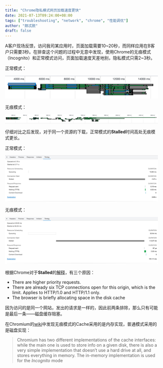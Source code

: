 ```yaml
---
title: "Chrome隐私模式网页加载速度更快"
date: 2021-07-13T09:24:00+08:00
tags: ["troubleshooting", "network", "chrome", "性能调优"]
author: "颇忒脱"
draft: false
---
```


<!--more-->

A客户现场反馈，访问我司某应用时，页面加载需要10~20秒，而同样应用在B客户只需要3秒。在排查这个问题的过程中无意中发现，使用Chrome的无痕模式（Incognito）和正常模式访问，页面加载速度天差地别，隐私模式只需2~3秒。

正常模式：

![正常模式](normal.jpg)

无痕模式：

![无痕模式](incognito.jpg)

仔细对比之后发现，对于同一个资源的下载，正常模式的**Stalled**时间高处无痕模式更长。

正常模式：

<img src="normal-timing.jpg" style="zoom:50%" />

无痕模式：

<img src="incognito-timing.jpg" style="zoom:50%" />

根据Chrome对于**Stalled**的[解释][1]，有三个原因：

- There are higher priority requests.
- There are already six TCP connections open for this origin, which is the limit. Applies to HTTP/1.0 and HTTP/1.1 only.
- The browser is briefly allocating space in the disk cache

因为访问的是同一个网站，发出的请求是一样的，因此前两条排除，那么只有可能是最后一条——磁盘缓存阻塞。

在Chromium的[wiki][2]中发现无痕模式的Cache采用的是内存实现，普通模式采用的是磁盘实现：

> Chromium has two different implementations of the cache interfaces: while the main one is used to store info on a given disk, there is also a very simple implementation that doesn’t use a hard drive at all, and stores everything in memory. The in-memory implementation is used for the *Incognito* mode

[1]: https://developer.chrome.com/docs/devtools/network/reference/#timing-explanation
[2]: https://www.chromium.org/developers/design-documents/network-stack/disk-cache#TOC-Implementation-Notes

